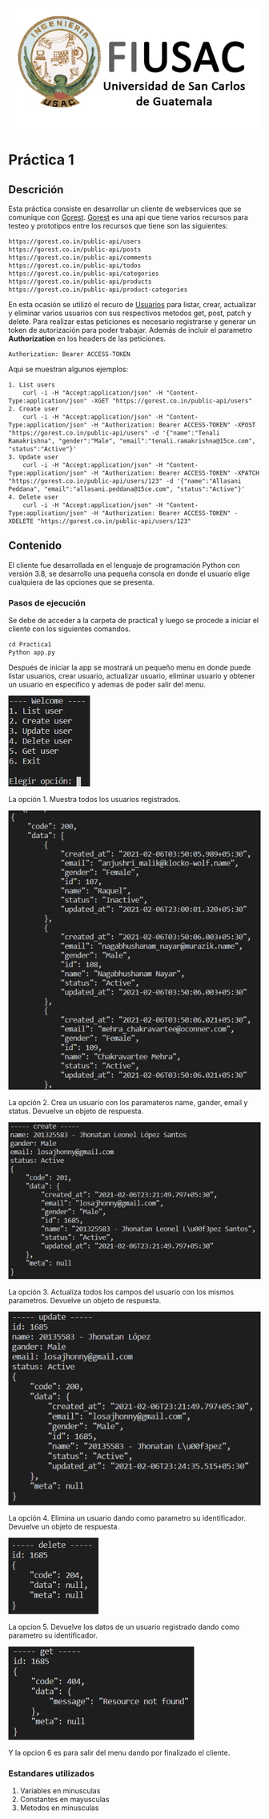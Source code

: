 ![usac](../doc/Logo.png)

# Práctica 1

## Descrición

Esta práctica consiste en desarrollar un cliente de webservices que se comunique con  [Gorest](https://gorest.co.in/). [Gorest](https://gorest.co.in/) es una api que tiene varios recursos para testeo y prototipos entre los recursos que tiene son las siguientes:

```plaintext
https://gorest.co.in/public-api/users
https://gorest.co.in/public-api/posts
https://gorest.co.in/public-api/comments
https://gorest.co.in/public-api/todos
https://gorest.co.in/public-api/categories
https://gorest.co.in/public-api/products
https://gorest.co.in/public-api/product-categories
```

En esta ocasión se utilizó el recuro de [Usuarios](https://gorest.co.in/public-api/users) para listar, crear, actualizar y eliminar varios usuarios con sus respectivos metodos get, post, patch y delete. Para realizar estas peticiones es necesario registrarse y generar un token de autorización para poder trabajar. Además de incluir el parametro **Authorization** en los headers de las peticiones.

```http
Authorization: Bearer ACCESS-TOKEN
```

Aqui se muestran algunos ejemplos:

```plaintext
1. List users
    curl -i -H "Accept:application/json" -H "Content-Type:application/json" -XGET "https://gorest.co.in/public-api/users"
2. Create user
    curl -i -H "Accept:application/json" -H "Content-Type:application/json" -H "Authorization: Bearer ACCESS-TOKEN" -XPOST "https://gorest.co.in/public-api/users" -d '{"name":"Tenali Ramakrishna", "gender":"Male", "email":"tenali.ramakrishna@15ce.com", "status":"Active"}'
3. Update user
    curl -i -H "Accept:application/json" -H "Content-Type:application/json" -H "Authorization: Bearer ACCESS-TOKEN" -XPATCH "https://gorest.co.in/public-api/users/123" -d '{"name":"Allasani Peddana", "email":"allasani.peddana@15ce.com", "status":"Active"}'
4. Delete user
    curl -i -H "Accept:application/json" -H "Content-Type:application/json" -H "Authorization: Bearer ACCESS-TOKEN" -XDELETE "https://gorest.co.in/public-api/users/123"
```

            
## Contenido

El cliente fue desarrollada en el lenguaje de programación Python con versión 3.8, se desarrollo una pequeña consola en donde el usuario elige cualquiera de las opciones que se presenta.

### Pasos de ejecución

Se debe de acceder a la carpeta de practica1 y luego se procede a iniciar el cliente con los siguientes comandos.

```plaintext
cd Practica1
Python app.py
```

Después de iniciar la app se mostrará un pequeño menu en donde puede listar usuarios, crear usuario, actualizar usuario, eliminar usuario y obtener un usuario en especifico y ademas de poder salir del menu.

![Menu](../doc/menu.png)

La opción 1. Muestra todos los usuarios registrados.

![Opcion1](../doc/opcion1.png)

La opción 2. Crea un usuario con los paramateros name, gander, email y status. Devuelve un objeto de respuesta.

![Opcion2](../doc/opcion2.png)

La opción 3. Actualiza todos los campos del usuario con los mismos parametros. Devuelve un objeto de respuesta.

![Opcion3](../doc/opcion3.png)

La opción 4. Elimina un usuario dando como parametro su identificador. Devuelve un objeto de respuesta.

![Opcion4](../doc/opcion4.png)

La opcion 5. Devuelve los datos de un usuario registrado dando como parametro su identificador.

![Opcion5](../doc/opcion5.png)

Y la opcion 6 es para salir del menu dando por finalizado el cliente.

### Estandares utilizados

1. Variables en minusculas
2. Constantes en mayusculas
3. Metodos en minusculas